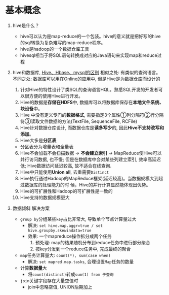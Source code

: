 # 基本概念
1. hive是什么？
    * hive可以认为是map-reduce的一个包装。hive的意义就是把好写的hive的sql转换为复杂难写的map-reduce程序。
    * hive是hadoop的一个数据仓库工具
    * hivesql相当于将SQL语句转换成对应的Java语句来实现map和reduce过程
2. hive和数据库, [Hive、Hbase、mysql的区别](https://zhuanlan.zhihu.com/p/137458844)
   相似之处: 有类似的查询语言。
   不同之处: 数据库可以用在Online的应用中, 但是Hive是为数据仓库而设计的
   1. 针对Hive的特性设计了类SQL的查询语言HQL。熟悉SQL开发的开发者可以很方便的使用Hive进行开发。
   2. Hive的数据是**存储在HDFS**中, 数据库可以将数据库保存在**本地文件系统、块设备**中。
   3. Hive 中没有定义专门的**数据格式**, 需要指定3个属性①列分隔符②行分隔符③读取文件数据的方法(TextFile, SequenceFile, RCFile)
   4. Hive针对数据仓库设计, 而数据仓库是**读多写少**的, 因此**Hive不支持改写和添加**。
   5. Hive大多是**分区表**
    * 分区表分为增量表和全量表
   6. Hive不会加载不会扫描数据 -> **不会建立索引** -> MapReduce使Hive可以并行访问数据, 也不慢; 但是在数据库中会对某些列建立索引, 效率高延迟低; Hive数据访问延迟较高, 故不适合在线查询.
   7. Hive中只能使用**Union all**, 去重需要`Distinct`
   8. Hive执行通过Hadoop的MapReduce框架(延迟较高)。当数据规模大到超过数据库的处理能力的时 候，Hive的并行计算显然能体现出优势。
   9. Hive的可扩展性和Hadoop的可扩展性是一致的
   10. Hive支持的数据规模更大

3. 数据倾斜 解决方案
   * `group by`分组某些`key`占比非常大, 导致单个节点计算量过大
     * 解决: `set hive.map.aggr=true / set hive.groupby.skewindata=true`
     * 效果: 一个mapreduce操作拆分成两个任务
        1. 预处理: map的结果随机分布到reduce任务中进行部分聚合
        2. 按key分发到一个reduce任务中, 完成最终的聚合
    * `map`任务计算量大: `count(*), sum(case when)`
      * 解决: `set mapred.map.tasks`, 合理设置`Map`任务的数量
    * 计算**数据量**大
      * 将`count(distinct)`转成`sum(1) from 子查询`
    * `join`关键字段存在大量空值时
      * join中忽略空值, UNION后期加上